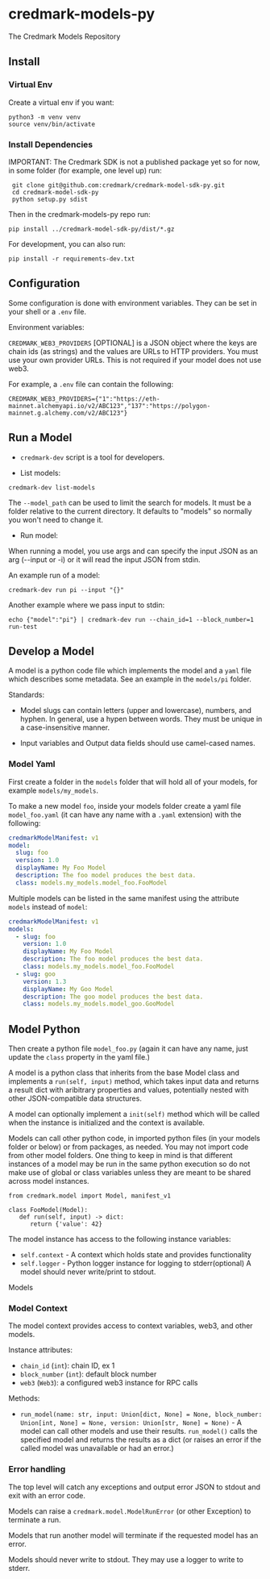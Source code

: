 # credmark-models-py

The Credmark Models Repository

## Install

### Virtual Env

Create a virtual env if you want:

```
python3 -m venv venv
source venv/bin/activate
```

### Install Dependencies

IMPORTANT: The Credmark SDK is not a published package yet so for now, in some folder (for example, one level up) run:

```
 git clone git@github.com:credmark/credmark-model-sdk-py.git
 cd credmark-model-sdk-py
 python setup.py sdist
```

Then in the credmark-models-py repo run:

```
pip install ../credmark-model-sdk-py/dist/*.gz
```

For development, you can also run:

```
pip install -r requirements-dev.txt
```

## Configuration

Some configuration is done with environment variables.
They can be set in your shell or a `.env` file.

Environment variables:

`CREDMARK_WEB3_PROVIDERS` [OPTIONAL] is a JSON object where the keys are chain ids (as strings) and the values are URLs to HTTP providers. You must use your own provider URLs. This is not required if your model does not use web3.

For example, a `.env` file can contain the following:

```
CREDMARK_WEB3_PROVIDERS={"1":"https://eth-mainnet.alchemyapi.io/v2/ABC123","137":"https://polygon-mainnet.g.alchemy.com/v2/ABC123"}
```

## Run a Model

- `credmark-dev` script is a tool for developers.

* List models:

```
credmark-dev list-models
```

The `--model_path` can be used to limit the search for models. It must be a folder relative to the current directory. It defaults to "models" so normally you won't need to change it.

- Run model:

When running a model, you use args and can specify the input JSON as an arg (--input or -i) or it will read the input JSON from stdin.

An example run of a model:

```
credmark-dev run pi --input "{}"
```

Another example where we pass input to stdin:

```
echo {"model":"pi"} | credmark-dev run --chain_id=1 --block_number=1 run-test
```

## Develop a Model

A model is a python code file which implements the model and a `yaml` file which describes some metadata. See an example in the `models/pi` folder.

Standards:

- Model slugs can contain letters (upper and lowercase), numbers, and hyphen. In general, use a hypen between words. They must be unique in a case-insensitive manner.

- Input variables and Output data fields should use camel-cased names.

### Model Yaml

First create a folder in the `models` folder that will hold all of your models, for example `models/my_models`.

To make a new model `foo`, inside your models folder create a yaml file `model_foo.yaml` (it can have any name with a `.yaml` extension) with the following:

```yaml
credmarkModelManifest: v1
model:
  slug: foo
  version: 1.0
  displayName: My Foo Model
  description: The foo model produces the best data.
  class: models.my_models.model_foo.FooModel
```

Multiple models can be listed in the same manifest using the attribute `models` instead of `model`:

```yaml
credmarkModelManifest: v1
models:
  - slug: foo
    version: 1.0
    displayName: My Foo Model
    description: The foo model produces the best data.
    class: models.my_models.model_foo.FooModel
  - slug: goo
    version: 1.3
    displayName: My Goo Model
    description: The goo model produces the best data.
    class: models.my_models.model_goo.GooModel
```

## Model Python

Then create a python file `model_foo.py` (again it can have any name, just update the `class` property in the yaml file.)

A model is a python class that inherits from the base Model class and implements a `run(self, input)` method, which takes input data and returns a result dict with aribitrary properties and values, potentially nested with other JSON-compatible data structures.

A model can optionally implement a `init(self)` method which will be called when the instance is initialized and the context is available.

Models can call other python code, in imported python files (in your models folder or below) or from packages, as needed. You may not import code from other model folders. One thing to keep in mind is that different instances of a model may be run in the same python execution so do not make use of global or class variables unless they are meant to be shared across model instances.

```
from credmark.model import Model, manifest_v1

class FooModel(Model):
   def run(self, input) -> dict:
      return {'value': 42}
```

The model instance has access to the following instance variables:

- `self.context` - A context which holds state and provides functionality
- `self.logger` - Python logger instance for logging to stderr(optional) A model should never write/print to stdout.

Models

### Model Context

The model context provides access to context variables, web3, and other models.

Instance attributes:

- `chain_id` (`int`): chain ID, ex 1
- `block_number` (`int`): default block number
- `web3` (`Web3`): a configured web3 instance for RPC calls

Methods:

- `run_model(name: str, input: Union[dict, None] = None, block_number: Union[int, None] = None, version: Union[str, None] = None)` - A model can call other models and use their results. `run_model()` calls the specified model and returns the results as a dict (or raises an error if the called model was unavailable or had an error.)

### Error handling

The top level will catch any exceptions and output error JSON to stdout and exit with an error code.

Models can raise a `credmark.model.ModelRunError` (or other Exception) to terminate a run.

Models that run another model will terminate if the requested model has an error.

Models should never write to stdout. They may use a logger to write to stderr.
